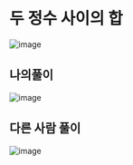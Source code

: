 # 두 정수 사이의 합
![image](https://user-images.githubusercontent.com/108312143/195624740-56507063-af25-4900-995e-ee93467907af.png)

## 나의풀이
![image](https://user-images.githubusercontent.com/108312143/195624850-930bfdbf-c7d5-4d39-9d47-7dfeca9ae26a.png)

## 다른 사람 풀이
![image](https://user-images.githubusercontent.com/108312143/195625081-fdf9aaf5-ab38-4555-af96-e787405e8800.png)
